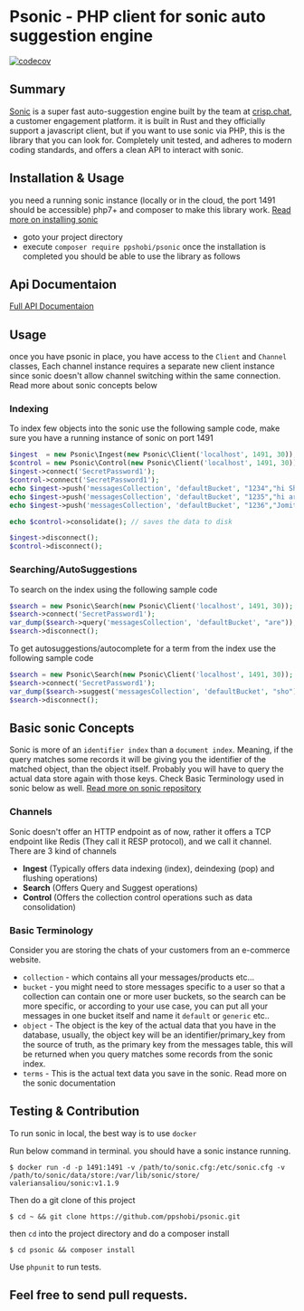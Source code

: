 # Psonic - PHP client for sonic auto suggestion engine 
[![codecov](https://codecov.io/gh/ppshobi/psonic/branch/master/graph/badge.svg)](https://codecov.io/gh/ppshobi/psonic)

## Summary

[Sonic](https://github.com/valeriansaliou/sonic) is a super fast auto-suggestion engine built by the team at [crisp.chat](crisp.chat), a customer engagement platform. it is built in Rust and they officially support a javascript client, but if you want to use sonic via PHP, this is the library that you can look for.
Completely unit tested, and adheres to modern coding standards, and offers a clean API to interact with sonic.

## Installation & Usage

you need a running sonic instance (locally or in the cloud, the port 1491 should be accessible) php7+ and composer to make this library work. [Read more on installing sonic](https://github.com/valeriansaliou/sonic/blob/master/README.md)

- goto your project directory
- execute `composer require ppshobi/psonic`
  once the installation is completed you should be able to use the library as follows

## Api Documentaion

[Full API Documentaion](api-docs.md)

## Usage

once you have psonic in place, you have access to the `Client` and `Channel` classes, Each channel instance requires a separate new client instance since sonic doesn't allow channel switching within the same connection. Read more about sonic concepts below

### Indexing

To index few objects into the sonic use the following sample code, make sure you have a running instance of sonic on port 1491

```php
$ingest  = new Psonic\Ingest(new Psonic\Client('localhost', 1491, 30));
$control = new Psonic\Control(new Psonic\Client('localhost', 1491, 30));
$ingest->connect('SecretPassword1');
$control->connect('SecretPassword1');
echo $ingest->push('messagesCollection', 'defaultBucket', "1234","hi Shobi how are you?")->getStatus(); // OK
echo $ingest->push('messagesCollection', 'defaultBucket', "1235","hi are you fine ?")->getStatus(); //OK
echo $ingest->push('messagesCollection', 'defaultBucket', "1236","Jomit? How are you?")->getStatus(); //OK

echo $control->consolidate(); // saves the data to disk

$ingest->disconnect();
$control->disconnect();

```

### Searching/AutoSuggestions

To search on the index using the following sample code

```php
$search = new Psonic\Search(new Psonic\Client('localhost', 1491, 30));
$search->connect('SecretPassword1');
var_dump($search->query('messagesCollection', 'defaultBucket', "are")); // you should be getting an array of object keys which matched with the term "are"
$search->disconnect();
```

To get autosuggestions/autocomplete for a term from the index use the following sample code

```php
$search = new Psonic\Search(new Psonic\Client('localhost', 1491, 30));
$search->connect('SecretPassword1');
var_dump($search->suggest('messagesCollection', 'defaultBucket', "sho")); // you should be getting an array of terms which matched the term "sho". Considering previous example and it should output "shobi"
$search->disconnect();
```

## Basic sonic Concepts

Sonic is more of an `identifier index` than a `document index`. Meaning, if the query matches some records it will be giving you the identifier of the matched object, than the object itself. Probably you will have to query the actual data store again with those keys. Check Basic Terminology used in sonic below as well. [Read more on sonic repository](https://github.com/valeriansaliou/sonic/blob/master/README.md)

### Channels

Sonic doesn't offer an HTTP endpoint as of now, rather it offers a TCP endpoint like Redis (They call it RESP protocol), and we call it channel.
There are 3 kind of channels

- **Ingest** (Typically offers data indexing (index), deindexing (pop) and flushing operations)
- **Search** (Offers Query and Suggest operations)
- **Control** (Offers the collection control operations such as data consolidation)

### Basic Terminology

Consider you are storing the chats of your customers from an e-commerce website.

- `collection` - which contains all your messages/products etc...
- `bucket` - you might need to store messages specific to a user so that a collection can contain one or more user buckets, so the search can be more specific,
  or according to your use case, you can put all your messages in one bucket itself and name it `default` or `generic` etc..
- `object` - The object is the key of the actual data that you have in the database, usually, the object key will be an identifier/primary_key from the source of truth, as the primary key from the messages table, this will be returned when you query matches some records from the sonic index.
- `terms` - This is the actual text data you save in the sonic.
  Read more on the sonic documentation

## Testing & Contribution

To run sonic in local, the best way is to use `docker`

Run below command in terminal. you should have a sonic instance running.

`$ docker run -d -p 1491:1491 -v /path/to/sonic.cfg:/etc/sonic.cfg -v /path/to/sonic/data/store:/var/lib/sonic/store/ valeriansaliou/sonic:v1.1.9`

Then do a git clone of this project

`$ cd ~ && git clone https://github.com/ppshobi/psonic.git`

then `cd` into the project directory and do a composer install

`$ cd psonic && composer install`

Use `phpunit` to run tests.

## Feel free to send pull requests.
